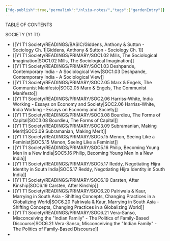 ```yaml
---
{"dg-publish":true,"permalink":"/nlsiu-notes/","tags":["gardenEntry"]}
---
```


TABLE OF CONTENTS

SOCIETY (Y1 T1)
- [[Y1 T1 Society/READINGS/BASIC/Giddens, Anthony & Sutton - Sociology Ch. 1\|Giddens, Anthony & Sutton - Sociology Ch. 1]]
- [[Y1 T1 Society/READINGS/PRIMARY/SOC1.02 Mills, The Sociological Imagination\|SOC1.02 Mills, The Sociological Imagination]]
- [[Y1 T1 Society/READINGS/PRIMARY/SOC1.03 Deshpande, Contemporary India - A Sociological View\|SOC1.03 Deshpande, Contemporary India - A Sociological View]]
- [[Y1 T1 Society/READINGS/PRIMARY/SOC2.05 Marx & Engels, The Communist Manifesto\|SOC2.05 Marx & Engels, The Communist Manifesto]]
- [[Y1 T1 Society/READINGS/PRIMARY/SOC2.06 Harriss-White, India Working - Essays on Economy and Society\|SOC2.06 Harriss-White, India Working - Essays on Economy and Society]]
- [[Y1 T1 Society/READINGS/PRIMARY/SOC3.08 Bourdieu, The Forms of Capital\|SOC3.08 Bourdieu, The Forms of Capital]]
- [[Y1 T1 Society/READINGS/PRIMARY/SOC3.09 Subramanian, Making Merit\|SOC3.09 Subramanian, Making Merit]]
- [[Y1 T1 Society/READINGS/PRIMARY/SOC5.15 Menon, Seeing Like a Feminist\|SOC5.15 Menon, Seeing Like a Feminist]]
- [[Y1 T1 Society/READINGS/PRIMARY/SOC5.16 Philip, Becoming Young Men in a New India\|SOC5.16 Philip, Becoming Young Men in a New India]]
- [[Y1 T1 Society/READINGS/PRIMARY/SOC5.17 Reddy, Negotiating Hijra Identity in South India\|SOC5.17 Reddy, Negotiating Hijra Identity in South India]]
- [[Y1 T1 Society/READINGS/PRIMARY/SOC6.19 Carsten, After Kinship\|SOC6.19 Carsten, After Kinship]]
- [[Y1 T1 Society/READINGS/PRIMARY/SOC6.20 Palriwala & Kaur, Marrying in South Asia - Shifting Concepts, Changing Practices in a Globalizing World\|SOC6.20 Palriwala & Kaur, Marrying in South Asia - Shifting Concepts, Changing Practices in a Globalizing World]]
- [[Y1 T1 Society/READINGS/PRIMARY/SOC6.21 Vera-Sanso, Misconceiving the "Indian Family" - The Politics of Family-Based Discourse\|SOC6.21 Vera-Sanso, Misconceiving the "Indian Family" - The Politics of Family-Based Discourse]]
- 